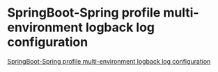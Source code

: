 # SpringBoot-Spring profile multi-environment logback log configuration
[SpringBoot-Spring profile multi-environment logback log configuration](https://aiwithcloud.com/2022/09/15/springboot_spring_profile_multi_environment_logback_log_configuration/)